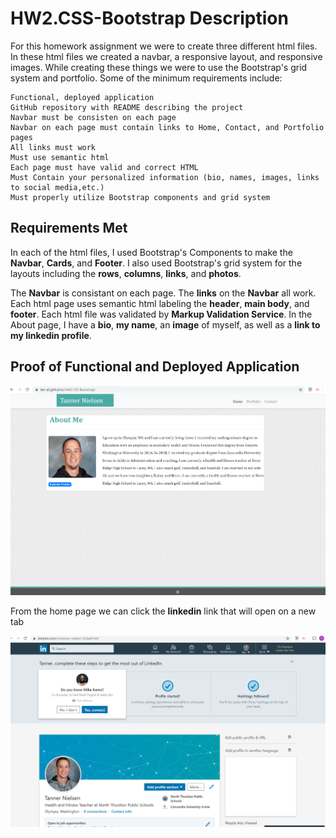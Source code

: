 # HW2.CSS-Bootstrap Description

For this homework assignment we were to create three different html files.  In these html files we created a navbar, a responsive layout, and responsive images.  While creating these things we were to use the Bootstrap's grid system and portfolio. Some of the minimum requirements include:

```
Functional, deployed application
GitHub repository with README describing the project
Navbar must be consisten on each page
Navbar on each page must contain links to Home, Contact, and Portfolio pages
All links must work
Must use semantic html
Each page must have valid and correct HTML
Must Contain your personalized information (bio, names, images, links to social media,etc.)
Must properly utilize Bootstrap components and grid system
```

## Requirements Met

In each of the html files, I used Bootstrap's Components to make the **Navbar**, **Cards**, and **Footer**.  I also used Bootstrap's grid system for the layouts including the **rows**, **columns**, **links**, and **photos**.

The **Navbar** is consistant on each page.  The **links** on the **Navbar** all work.  Each html page uses semantic html labeling the **header**, **main body**, and **footer**. Each html file was validated by **Markup Validation Service**.  In the About page, I have a **bio**, **my name**, an **image** of myself, as well as a **link to my linkedin profile**.

## Proof of Functional and Deployed Application

![home page](assets/images/home.jpeg.png)

From the home page we can click the **linkedin** link that will open on a new tab

![linkedin profile](assets/images/linkedin.jpeg.png)



